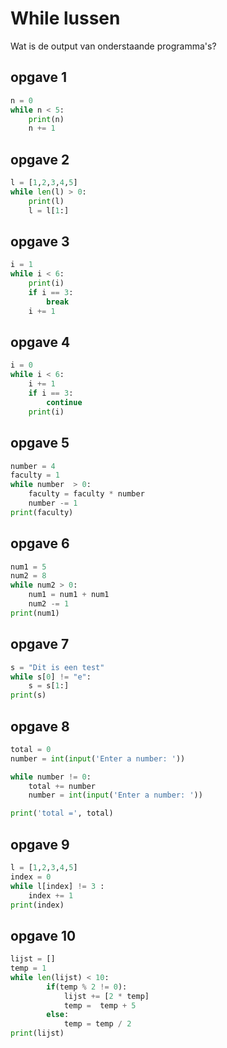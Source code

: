 # While lussen

Wat is de output van onderstaande programma's?

## opgave 1
```python
n = 0
while n < 5:
    print(n)
    n += 1

```

## opgave 2
```python
l = [1,2,3,4,5]
while len(l) > 0:
    print(l)
    l = l[1:]
```

## opgave 3
```python
i = 1
while i < 6:
    print(i)
    if i == 3:
        break
    i += 1
```

## opgave 4
```python
i = 0
while i < 6:
    i += 1
    if i == 3:
        continue
    print(i)
```

## opgave 5
```python
number = 4
faculty = 1
while number  > 0:
    faculty = faculty * number
    number -= 1
print(faculty)
```

## opgave 6
```python
num1 = 5
num2 = 8
while num2 > 0:
    num1 = num1 + num1
    num2 -= 1
print(num1)

```

## opgave 7
```python
s = "Dit is een test"
while s[0] != "e":
    s = s[1:]
print(s)
```

## opgave 8
```python
total = 0
number = int(input('Enter a number: '))

while number != 0:
    total += number
    number = int(input('Enter a number: '))

print('total =', total)
```

## opgave 9
```python
l = [1,2,3,4,5]
index = 0
while l[index] != 3 :
    index += 1
print(index)
```

## opgave 10
```python
lijst = []
temp = 1
while len(lijst) < 10:
		if(temp % 2 != 0):
			lijst += [2 * temp]
			temp =  temp + 5
		else:
			temp = temp / 2
print(lijst)
```